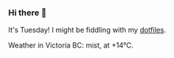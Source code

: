 ### Hi there :wave:

It's Tuesday! I might be fiddling with my [dotfiles](https://github.com/bewuethr/dotfiles).

Weather in Victoria BC: mist, at +14°C.
